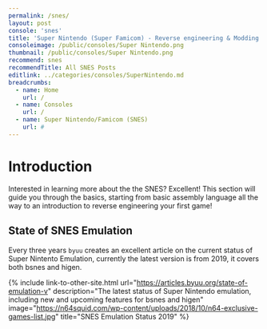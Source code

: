 ```yaml
---
permalink: /snes/
layout: post
console: 'snes'
title: 'Super Nintendo (Super Famicom) - Reverse engineering & Modding'
consoleimage: /public/consoles/Super Nintendo.png
thumbnail: /public/consoles/Super Nintendo.png
recommend: snes
recommendTitle: All SNES Posts
editlink: ../categories/consoles/SuperNintendo.md
breadcrumbs:
  - name: Home
    url: /
  - name: Consoles
    url: /
  - name: Super Nintendo/Famicom (SNES)
    url: #
---
```

# Introduction
Interested in learning more about the the SNES? Excellent! This section will guide you through the basics, starting from basic assembly language all the way to an introduction to reverse engineering your first game!


## State of SNES Emulation
Every three years `byuu` creates an excellent article on the current status of Super Nintento Emulation, currently the latest version is from 2019, it covers both bsnes and higen.

{% include link-to-other-site.html url="https://articles.byuu.org/state-of-emulation-v" description="The latest status of Super Nintendo emulation, including new and upcoming features for bsnes and higen" image="https://n64squid.com/wp-content/uploads/2018/10/n64-exclusive-games-list.jpg" title="SNES Emulation Status 2019"  %}
